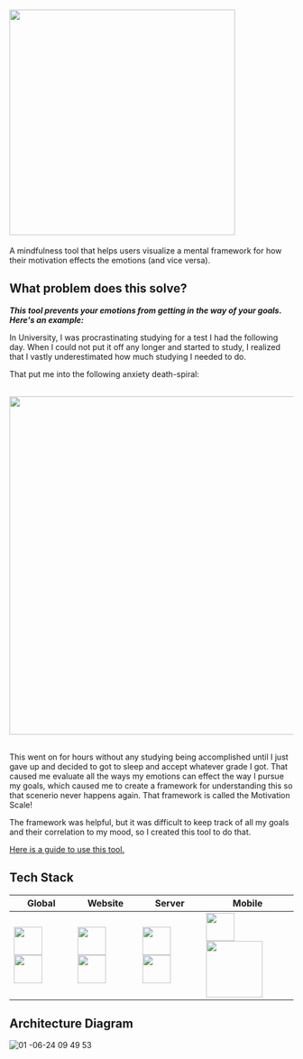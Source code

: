 <h1><img width=400 src="https://github.com/abdullahmorrison/motivation-scale/assets/49528805/1963ecbb-16de-44f8-bd7c-1a81ddd29770" /></h1>

<p>A mindfulness tool that helps users visualize a mental framework for how their motivation effects the emotions (and vice versa).</p>

## What problem does this solve?
***This tool prevents your emotions from getting in the way of your goals. Here's an example:***
<p>
  In University, I was procrastinating studying for a test I had the following day. When I could not put it off any longer and started to study, I realized that I vastly underestimated how much studying I needed to do.
</p>
<p>
  That put me into the following anxiety death-spiral:
</p>
<br/>
<div align="center">
  <img width=600 src="https://github.com/user-attachments/assets/73aad7f6-5774-4b34-91bc-e773b62ada23" />
</div>
<br/>
<p>
  This went on for hours without any studying being accomplished until I just gave up and decided to got to sleep and accept whatever grade I got. That caused me evaluate all the ways my emotions can effect the way I pursue my goals, which caused me to create a framework for understanding this so that scenerio never happens again. That framework is called the Motivation Scale!
</p>
<p>
  The framework was helpful, but it was difficult to keep track of all my goals and their correlation to my mood, so I created this tool to do that.
</p>

[Here is a guide to use this tool.](https://github.com/abdullahmorrison/motivation-scale/blob/main/guide.md) 

## Tech Stack

| Global | Website  | Server | Mobile  |
| ------ | -------- | ------ | ------- |
| <img width=50 src="https://user-images.githubusercontent.com/25181517/121401671-49102800-c959-11eb-9f6f-74d49a5e1774.png"/> <img width=50 src="https://user-images.githubusercontent.com/25181517/183890598-19a0ac2d-e88a-4005-a8df-1ee36782fde1.png"/> | <img width=50 src="https://github.com/marwin1991/profile-technology-icons/assets/136815194/5f8c622c-c217-4649-b0a9-7e0ee24bd704"/>   <img width=50 src="https://user-images.githubusercontent.com/25181517/192158956-48192682-23d5-4bfc-9dfb-6511ade346bc.png"/> |  <img width=50 src="https://user-images.githubusercontent.com/25181517/183568594-85e280a7-0d7e-4d1a-9028-c8c2209e073c.png"/>  <img width=50 src="https://user-images.githubusercontent.com/25181517/187955005-f4ca6f1a-e727-497b-b81b-93fb9726268e.png"/> | <img width=50 src="https://github.com/abdullahmorrison/motivation-scale/assets/49528805/380c3bf3-bcd9-49f5-8f72-520d20acd295"/>  <img width=100 src="https://github.com/abdullahmorrison/motivation-scale/assets/49528805/5aa3fd8d-e5f1-448c-a902-8f78ce6a06e8"/> | 


## Architecture Diagram
![01 -06-24 09 49 53](https://github.com/abdullahmorrison/motivation-scale/assets/49528805/5658d119-b7f9-4af8-9355-d5296e5050ea)
